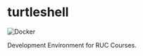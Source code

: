 # turtleshell

![Docker](https://github.com/Lnk2past/turtleshell/workflows/Docker/badge.svg)

Development Environment for RUC Courses.

